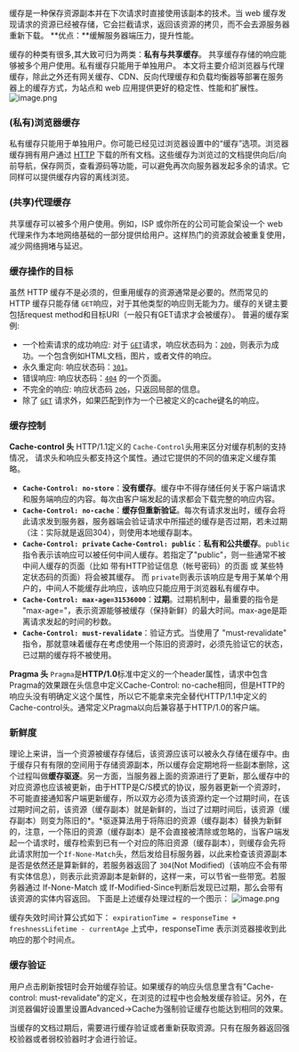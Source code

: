 缓存是一种保存资源副本并在下次请求时直接使用该副本的技术。当 web 缓存发现请求的资源已经被存储，它会拦截请求，返回该资源的拷贝，而不会去源服务器重新下载。
**优点：**缓解服务器端压力，提升性能。

缓存的种类有很多,其大致可归为两类：**私有与共享缓存**。
共享缓存存储的响应能够被多个用户使用。私有缓存只能用于单独用户。
本文将主要介绍浏览器与代理缓存，除此之外还有网关缓存、CDN、反向代理缓存和负载均衡器等部署在服务器上的缓存方式，为站点和 web 应用提供更好的稳定性、性能和扩展性。
![image.png](https://upload-images.jianshu.io/upload_images/18030682-e4d7c9fd8b0f6cba.png?imageMogr2/auto-orient/strip%7CimageView2/2/w/1240)

### (私有)浏览器缓存
  私有缓存只能用于单独用户。你可能已经见过浏览器设置中的“缓存”选项。浏览器缓存拥有用户通过 [HTTP](https://developer.mozilla.org/en-US/docs/Web/HTTP "en/HTTP") 下载的所有文档。这些缓存为浏览过的文档提供向后/向前导航，保存网页，查看源码等功能，可以避免再次向服务器发起多余的请求。它同样可以提供缓存内容的离线浏览。

### (共享)代理缓存
共享缓存可以被多个用户使用。例如，ISP 或你所在的公司可能会架设一个 web 代理来作为本地网络基础的一部分提供给用户。这样热门的资源就会被重复使用，减少网络拥堵与延迟。

### 缓存操作的目标
虽然 HTTP 缓存不是必须的，但重用缓存的资源通常是必要的。然而常见的 HTTP 缓存只能存储 `GET`响应，对于其他类型的响应则无能为力。缓存的关键主要包括request method和目标URI（一般只有GET请求才会被缓存）。 普遍的缓存案例:

*   一个检索请求的成功响应: 对于 [`GET`](https://developer.mozilla.org/zh-CN/docs/Web/HTTP/Methods/GET "HTTP GET 方法请求指定的资源。使用 GET 的请求应该只用于获取数据。")请求，响应状态码为：[`200`](https://developer.mozilla.org/zh-CN/docs/Web/HTTP/Status/200 "状态码 200 OK 表明请求已经成功. 默认情况下状态码为200的响应可以被缓存。")，则表示为成功。一个包含例如HTML文档，图片，或者文件的响应。
*   永久重定向: 响应状态码：[`301`](https://developer.mozilla.org/zh-CN/docs/Web/HTTP/Status/301 "HTTP 301 永久重定向 说明请求的资源已经被移动到了由 Location 头部指定的url上，是固定的不会再改变。搜索引擎会根据该响应修正。")。
*   错误响应: 响应状态码：[`404`](https://developer.mozilla.org/zh-CN/docs/Web/HTTP/Status/404 "状态码 404 Not Found 代表客户端错误，指的是服务器端无法找到所请求的资源。返回该响应的链接通常称为坏链（broken link）或死链（dead link），它们会导向链接出错处理(link rot)页面。") 的一个页面。
*   不完全的响应: 响应状态码 [`206`](https://developer.mozilla.org/zh-CN/docs/Web/HTTP/Status/206 "HTTP 206 Partial Content 成功状态响应代码表示请求已成功，并且主体包含所请求的数据区间，该数据区间是在请求的 Range 首部指定的。")，只返回局部的信息。
*   除了 [`GET`](https://developer.mozilla.org/zh-CN/docs/Web/HTTP/Methods/GET "HTTP GET 方法请求指定的资源。使用 GET 的请求应该只用于获取数据。") 请求外，如果匹配到作为一个已被定义的cache键名的响应。

### 缓存控制
**Cache-control 头**
HTTP/1.1定义的 `Cache-Control`头用来区分对缓存机制的支持情况， 请求头和响应头都支持这个属性。通过它提供的不同的值来定义缓存策略。

* **`Cache-Control: no-store`**：**没有缓存**。缓存中不得存储任何关于客户端请求和服务端响应的内容。每次由客户端发起的请求都会下载完整的响应内容。
* **`Cache-Control: no-cache`**：**缓存但重新验证**。每次有请求发出时，缓存会将此请求发到服务器，服务器端会验证请求中所描述的缓存是否过期，若未过期（注：实际就是返回304），则使用本地缓存副本。
* **`Cache-Control: private` `Cache-Control: public`**：**私有和公共缓存**。`public` 指令表示该响应可以被任何中间人缓存。若指定了"public"，则一些通常不被中间人缓存的页面（比如 带有HTTP验证信息（帐号密码）的页面 或 某些特定状态码的页面）将会被其缓存。
而 `private`则表示该响应是专用于某单个用户的，中间人不能缓存此响应，该响应只能应用于浏览器私有缓存中。
* **`Cache-Control: max-age=31536000`**：**过期**。过期机制中，最重要的指令是 "max-age=<seconds>"，表示资源能够被缓存（保持新鲜）的最大时间。max-age是距离请求发起的时间的秒数。
* **`Cache-Control: must-revalidate`**：验证方式。当使用了 "must-revalidate" 指令，那就意味着缓存在考虑使用一个陈旧的资源时，必须先验证它的状态，已过期的缓存将不被使用。

**Pragma 头**
`Pragma`是**HTTP/1.0**标准中定义的一个header属性，请求中包含Pragma的效果跟在头信息中定义Cache-Control: no-cache相同，但是HTTP的响应头没有明确定义这个属性，所以它不能拿来完全替代HTTP/1.1中定义的Cache-control头。通常定义Pragma以向后兼容基于HTTP/1.0的客户端。

### 新鲜度
理论上来讲，当一个资源被缓存存储后，该资源应该可以被永久存储在缓存中。由于缓存只有有限的空间用于存储资源副本，所以缓存会定期地将一些副本删除，这个过程叫做**缓存驱逐**。另一方面，当服务器上面的资源进行了更新，那么缓存中的对应资源也应该被更新，由于HTTP是C/S模式的协议，服务器更新一个资源时，不可能直接通知客户端更新缓存，所以双方必须为该资源约定一个过期时间，在该过期时间之前，该资源（缓存副本）就是新鲜的，当过了过期时间后，该资源（缓存副本）则变为陈旧的*。*驱逐算法用于将陈旧的资源（缓存副本）替换为新鲜的，注意，一个陈旧的资源（缓存副本）是不会直接被清除或忽略的，当客户端发起一个请求时，缓存检索到已有一个对应的陈旧资源（缓存副本），则缓存会先将此请求附加一个`If-None-Match`头，然后发给目标服务器，以此来检查该资源副本是否是依然还是算新鲜的，若服务器返回了 `304`(Not Modified)（该响应不会有带有实体信息），则表示此资源副本是新鲜的，这样一来，可以节省一些带宽。若服务器通过 If-None-Match 或 If-Modified-Since判断后发现已过期，那么会带有该资源的实体内容返回。
下面是上述缓存处理过程的一个图示：
![image.png](https://upload-images.jianshu.io/upload_images/18030682-cf11c5bee392e518.png?imageMogr2/auto-orient/strip%7CimageView2/2/w/1240)

缓存失效时间计算公式如下：
`expirationTime = responseTime + freshnessLifetime - currentAge`
上式中，responseTime 表示浏览器接收到此响应的那个时间点。

### 缓存验证
用户点击刷新按钮时会开始缓存验证。如果缓存的响应头信息里含有"Cache-control: must-revalidate”的定义，在浏览的过程中也会触发缓存验证。另外，在浏览器偏好设置里设置Advanced->Cache为强制验证缓存也能达到相同的效果。

当缓存的文档过期后，需要进行缓存验证或者重新获取资源。只有在服务器返回强校验器或者弱校验器时才会进行验证。